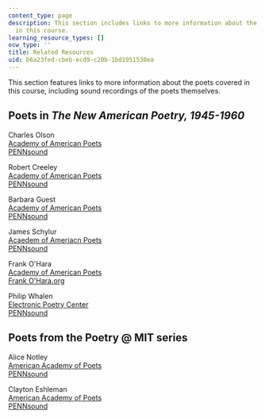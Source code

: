 ```yaml
---
content_type: page
description: This section includes links to more information about the poets covered
  in this course.
learning_resource_types: []
ocw_type: ''
title: Related Resources
uid: b6a23fed-cbeb-ecd9-c20b-1bd1951538ea
---
```


This section features links to more information about the poets covered in this course, including sound recordings of the poets themselves.

Poets in _The New American Poetry, 1945-1960_
---------------------------------------------

Charles Olson  
[Academy of American Poets](http://poets.org/poet.php/prmPID/739)  
[PENNsound](http://writing.upenn.edu/pennsound/x/Olson.html)

Robert Creeley  
[Academy of American Poets](http://poets.org/poet.php/prmPID/184)  
[PENNsound](http://writing.upenn.edu/pennsound/x/Creeley.html)

Barbara Guest  
[Academy of American Poets](http://poets.org/poet.php/prmPID/677)  
[PENNsound](http://www.writing.upenn.edu/pennsound/x/Guest.html)

James Schylur  
[Acaedem of Ameriacn Poets](http://poets.org/poet.php/prmPID/1120)  
[PENNsound](http://writing.upenn.edu/pennsound/)

Frank O'Hara  
[Academy of American Poets](http://www.poets.org/poet.php/prmPID/164)  
[Frank O'Hara.org](http://www.frankohara.org/)

Philip Whalen  
[Electronic Poetry Center](http://epc.buffalo.edu/authors/whalen/)  
[PENNsound](http://writing.upenn.edu/pennsound/x/Whalen.html)

Poets from the Poetry @ MIT series
----------------------------------

Alice Notley  
[American Academy of Poets](http://www.poets.org/poet.php/prmPID/767)  
[PENNsound](http://writing.upenn.edu/pennsound/x/Notley.html)

Clayton Eshleman  
[American Academy of Poets](http://www.poets.org/poet.php/prmPID/263)  
[PENNsound](http://writing.upenn.edu/pennsound/x/Eshleman.html)